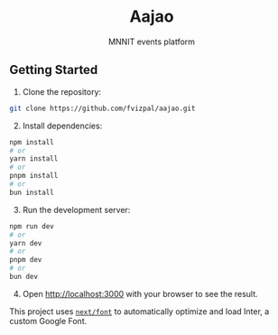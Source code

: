 <h1 align="center">Aajao</h1>
<p align="center">MNNIT events platform</p>

## Getting Started
1. Clone the repository: 
```bash
git clone https://github.com/fvizpal/aajao.git
```

2. Install dependencies:
```bash
npm install
# or
yarn install
# or
pnpm install
# or
bun install
```

3. Run the development server:

```bash
npm run dev
# or
yarn dev
# or
pnpm dev
# or
bun dev
```

4. Open [http://localhost:3000](http://localhost:3000) with your browser to see the result.

This project uses [`next/font`](https://nextjs.org/docs/basic-features/font-optimization) to automatically optimize and load Inter, a custom Google Font.
